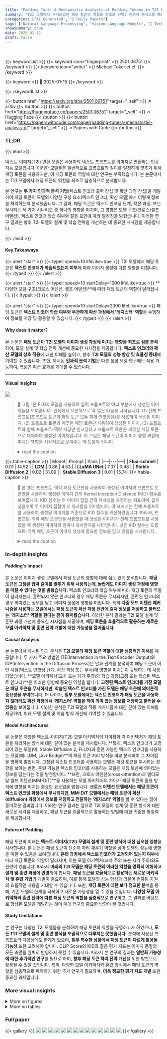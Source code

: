 ```yaml
---
title: "Padding Tone: A Mechanistic Analysis of Padding Tokens in T2I Models"
summary: "T2I 모델에서 무시되었던 패딩 토큰의 역할을 최초로 규명: 인과적 분석으로 패딩 토큰이 텍스트 인코딩, 확산 과정에 미치는 영향을 밝혀냈습니다."
categories: ["AI Generated", "🤗 Daily Papers"]
tags: ["Natural Language Processing", "Vision-Language Models", "🏢 Technion - Israel Institute of Technology",]
showSummary: true
date: 2025-01-12
draft: false
---
```


<br>

{{< keywordList >}}
{{< keyword icon="fingerprint" >}} 2501.06751 {{< /keyword >}}
{{< keyword icon="writer" >}} Michael Toker et el. {{< /keyword >}}
 
{{< keyword >}} 🤗 2025-01-15 {{< /keyword >}}
 
{{< /keywordList >}}

{{< button href="https://arxiv.org/abs/2501.06751" target="_self" >}}
↗ arXiv
{{< /button >}}
{{< button href="https://huggingface.co/papers/2501.06751" target="_self" >}}
↗ Hugging Face
{{< /button >}}
{{< button href="https://paperswithcode.com/paper/padding-tone-a-mechanistic-analysis-of" target="_self" >}}
↗ Papers with Code
{{< /button >}}




### TL;DR


{{< lead >}}

텍스트-이미지(T2I) 변환 모델은 사용자의 텍스트 프롬프트를 이미지로 변환하는 인공지능 모델입니다. 이러한 모델들은 일반적으로 프롬프트의 길이를 일정하게 맞추기 위해 패딩 토큰을 사용하지만, 이 패딩 토큰의 역할에 대한 연구는 부족했습니다. 본 논문에서는 T2I 모델에서 패딩 토큰의 역할을 최초로 심층적으로 분석합니다.

본 연구는 **두 가지 인과적 분석 기법**(텍스트 인코더 출력 간섭 및 확산 과정 간섭)을 개발하여 패딩 토큰이 모델의 다양한 구성 요소(텍스트 인코더, 확산 모델)에서 어떻게 정보를 처리하는지 분석했습니다. 그 결과, 패딩 토큰은 텍스트 인코딩 단계, 확산 과정, 또는 무시되는 세 가지 시나리오 중 하나의 영향을 미치며, 그 영향은 모델 구조(크로스/셀프 어텐션), 텍스트 인코더 학습 여부와 같은 요인에 따라 달라짐을 밝혔습니다. 이러한 연구 결과는 향후 T2I 모델의 설계 및 학습 전략을 개선하는 데 중요한 시사점을 제공합니다.

{{< /lead >}}


#### Key Takeaways

{{< alert "star" >}}
{{< typeit speed=10 lifeLike=true >}} T2I 모델에서 패딩 토큰은 **텍스트 인코더가 학습되었는지 여부**에 따라 이미지 생성에 다른 영향을 미칩니다. {{< /typeit >}}
{{< /alert >}}

{{< alert "star" >}}
{{< typeit speed=10 startDelay=1000 lifeLike=true >}} **다양한 모델 구조(크로스 어텐션, 셀프 어텐션)**에 따라 패딩 토큰의 역할이 달라집니다. {{< /typeit >}}
{{< /alert >}}

{{< alert "star" >}}
{{< typeit speed=10 startDelay=2000 lifeLike=true >}} 패딩 토큰은 **텍스트 인코더 학습 여부와 무관하게 확산 과정에서 '레지스터' 역할**을 수행하여 정보를 저장 및 활용할 수 있습니다. {{< /typeit >}}
{{< /alert >}}

#### Why does it matter?
본 논문은 **패딩 토큰이 T2I 모델의 이미지 생성 과정에 미치는 영향을 최초로 심층 분석**하여, 모델 설계 및 학습 전략 개선에 중요한 시사점을 제공합니다. **텍스트 인코더와 확산 모델의 상호 작용**에 대한 이해를 높이고, 향후 **T2I 모델의 성능 향상 및 효율성 증대**에 기여할 수 있습니다.  또한, 제시된 **인과적 분석 기법**은 다른 생성 모델 연구에도 적용 가능하여, 폭넓은 파급 효과를 기대할 수 있습니다.

------
#### Visual Insights



![](https://arxiv.org/html/2501.06751/extracted/6123973/figures/flux_pad.jpeg)

> 🔼 그림 1은 FLUX 모델을 사용하여 입력 프롬프트의 여러 부분에서 생성된 이미지들을 보여줍니다. 왼쪽에서 오른쪽으로 각 열은 다음을 나타냅니다. (1) 전체 프롬프트(프롬프트 토큰과 패딩 토큰 모두 함께 인코딩됨)를 사용하여 생성된 이미지, (2) 프롬프트 토큰과 깨끗한 패딩 토큰만 사용하여 생성된 이미지, (3) 프롬프트와 함께 프롬프트-맥락 패딩만 인코딩하고 프롬프트 토큰은 깨끗한 패딩 토큰으로 대체하여 생성된 이미지입니다. 이 그림은 패딩 토큰이 이미지 생성 과정에 미치는 영향을 시각적으로 보여주는 데 도움이 됩니다.
> <details>
> <summary>read the caption</summary>
> Figure 1: Images generated with FLUX from different segments of the input prompt. Description of each column, from left to right: (1) An image generated using the full prompt (both prompt tokens and padding tokens encoded together), (2) An image generated using only the prompt tokens and clean padding tokens, (3) An image generated using only the prompt-contextual pads encoded with the prompt, while the prompt tokens were replaced with clean pad tokens.
> </details>





{{< table-caption >}}
| Model | Prompt | Pads |
|---|---|---|
| **Flux-schnell** | 0.01 | 14.52 |
| **LDM** | 0.88 | 4.53 |
| **LLaMA UNet** | 7.37 | 0.48 |
| **Stable Diffusion 2** | 0.02 | 31.09 |
| **Stable Diffusion 3** | 0.01 | 15.74 |{{< /table-caption >}}

> 🔼 본 표는 프롬프트-맥락 패딩 토큰만을 사용하여 생성된 이미지와 프롬프트 토큰만을 사용하여 생성된 이미지 간의 Kernel Inception Distance (KID) 점수를 보여줍니다. KID 점수는 두 이미지 집합 간의 유사성을 측정하는 지표이며, 값이 낮을수록 두 이미지 집합이 더 유사함을 의미합니다.  이 표에서는 전체 프롬프트를 사용하여 생성된 이미지를 기준으로 KID 점수를 계산하였습니다. 따라서, 프롬프트-맥락 패딩 토큰만을 사용했을 때 생성된 이미지가 전체 프롬프트를 사용했을 때 생성된 이미지와 얼마나 유사한지를 나타냅니다. 낮은 KID 점수는 프롬프트-맥락 패딩 토큰이 이미지 생성에 중요한 정보를 담고 있음을 시사합니다.
> <details>
> <summary>read the caption</summary>
> Table 1: KID scores between the images generated from the prompt-contextual pads vs. images generated only from prompt representations. Lower is better. The KID is calculated w.r.t images generated from the full representation.
> </details>





### In-depth insights


#### Padding's Impact
본 논문은 이미지 생성 모델에서 패딩 토큰의 영향에 대해 심도 있게 분석합니다. **패딩 토큰은 고정된 입력 길이를 맞추기 위해 사용되는데, 놀랍게도 이미지 생성 과정에 영향을 미칠 수 있다는 것을 밝혔습니다.**  텍스트 인코더의 학습 여부에 따라 패딩 토큰의 역할이 달라지는데, 훈련되지 않은 인코더의 경우 패딩 토큰은 무시되지만, 훈련된 인코더의 경우 의미있는 정보를 담고 이미지 생성에 영향을 미칩니다. 특히 **다중 모드 어텐션 메커니즘을 사용하는 모델에서는 패딩 토큰이 확산 과정 전반에 걸쳐 정보를 저장하고 불러오는 '레지스터' 역할을 한다는 점이 흥미롭습니다.**  이러한 분석 결과는 T2I 모델 설계 및 훈련 과정 개선에 중요한 시사점을 제공하며,  **패딩 토큰을 효율적으로 활용하는 새로운 모델 아키텍처 및 훈련 전략 개발에 대한 가능성을 열어줍니다.**

#### Causal Analysis
본 논문에서 제시된 인과 분석은 **T2I 모델의 패딩 토큰 역할에 대한 심층적인 이해**를 제공합니다. 두 가지 주요 방법인 ITE(Intervention in the Text Encoder Output)와 IDP(Intervention in the Diffusion Process)는 인과 관계를 분석하여 패딩 토큰이 어떤 시점(텍스트 인코딩 단계, 확산 과정 또는 무시)에 영향을 미치는지 규명하는 데 사용되었습니다.  **모델 아키텍처(교차 또는 자기 주의)와 학습 과정(고정 또는 학습된 텍스트 인코더)**은 이러한 영향에 중요한 역할을 합니다. **고정된 텍스트 인코더를 가진 모델은 패딩 토큰을 무시하지만, 학습된 텍스트 인코더를 가진 모델은 패딩 토큰에 의미론적 중요성을 부여**합니다.  더 나아가,  **일부 모델에서는 텍스트 인코더가 패딩 토큰을 사용하지 않더라도 확산 과정에서 '레지스터' 역할을 하여 의미 있는 정보를 저장하고 불러올 수 있음**을 보여줍니다.  이러한 분석은 T2I 모델의 작동 메커니즘에 대한 깊이 있는 이해를 제공하며, 미래 모델 설계 및 학습 방식 개선에 기여할 수 있습니다.

#### Model Architectures
본 논문은 다양한 텍스트-이미지(T2I) 모델 아키텍처의 차이점과 각 아키텍처가 패딩 토큰을 처리하는 방식에 대한 깊이 있는 분석을 제시합니다. **특히, 텍스트 인코더가 고정되어 있는 모델(예: Stable Diffusion 2, FLUX)과 훈련 가능한 텍스트 인코더를 사용하는 모델(예: LDM, Lavi-Bridge)**의 패딩 토큰 처리 방식을 비교 분석하여 그 차이점을 명확히 밝힙니다. 고정된 텍스트 인코더를 사용하는 모델은 패딩 토큰을 무시하는 경향을 보이는 반면, 훈련 가능한 텍스트 인코더를 사용하는 모델은 패딩 토큰에 의미있는 정보를 담는다는 것을 발견합니다.  **또한, 크로스 어텐션(cross-attention)과 멀티모달 셀프 어텐션(MM-DiT)**을 사용하는 모델 아키텍처의 차이가 패딩 토큰의 활용 방식에 영향을 미치는 중요한 요소임을 밝힙니다. **크로스 어텐션 모델에서는 패딩 토큰이 텍스트 인코딩 과정에서 무시되지만, MM-DiT 모델에서는 패딩 토큰이 확산(diffusion) 과정에서 정보를 저장하고 전달하는 ‘레지스터’ 역할**을 할 수 있다는 점이 흥미로운 결과입니다. 이러한 연구 결과는 앞으로 T2I 모델의 설계 및 훈련 방식에 대한 새로운 시각을 제공하고, 패딩 토큰을 효율적으로 활용하는 방법에 대한 귀중한 통찰력을 제공합니다.

#### Future of Padding
패딩 토큰의 미래는 **텍스트-이미지(T2I) 모델의 설계 및 훈련 방식에 대한 심오한 영향**을 시사합니다. 본 논문은 패딩 토큰이 단순히 자리 채우기 역할을 넘어 모델의 성능에 영향을 미칠 수 있음을 보여줍니다.  **훈련 과정에서 텍스트 인코더가 고정되어 있는지 여부**에 따라 패딩 토큰의 역할이 달라지며, 이는 모델 아키텍처(교차 주의 또는 자기 주의)와도 관련이 있습니다. 따라서 **미래의 T2I 모델은 패딩 토큰의 이러한 역할을 명확히 이해하고 설계 및 훈련 과정에 반영**해야 합니다.  **패딩 토큰을 효율적으로 활용하는 새로운 아키텍처 및 훈련 기법**의 개발이 중요하며, 이를 통해 모델의 성능 향상과 더불어 컴퓨팅 자원의 효율적인 사용을 기대할 수 있습니다. 또한, **패딩 토큰에 대한 보다 정교한 분석**을 통해, 기존 모델의 한계를 극복하고 새로운 가능성을 열 수 있을 것입니다.  **다양한 모델 아키텍처와 훈련 전략에 따른 패딩 토큰의 역할을 심층적으로 연구**하고, 그 결과를 바탕으로 향상된 모델을 개발하는 것이 미래 연구의 중요한 방향이 될 것입니다.

#### Study Limitations
본 연구는 다양한 T2I 모델들을 분석하여 패딩 토큰의 역할을 규명하고자 하였으나, **모든 T2I 모델의 설계 및 훈련 방식을 포괄적으로 다루지는 못했습니다.**  분석에 사용된 프롬프트의 다양성에도 한계가 있으며, **일부 특수한 상황에서 패딩 토큰이 다르게 활용될 가능성** 또한 고려해야 합니다.  CLIP Score와 KID와 같은 평가 지표는 이미지 품질의 모든 측면을 완벽히 반영하지 못할 수 있습니다. 따라서 본 연구의 결과는 **일반화 가능성에 대한 추가적인 연구**를 필요로 하며, **향후 패딩 토큰 처리 전략 개선**을 위한 발판으로 활용될 수 있을 것입니다.  특히, 다양한 모델 아키텍처와 훈련 방식에서 패딩 토큰의 역할을 심층적으로 파악하기 위한 추가 연구가 필요하며, **더욱 정교한 평가 지표 개발** 또한 중요한 과제입니다.


### More visual insights

<details>
<summary>More on figures
</summary>


![](https://arxiv.org/html/2501.06751/extracted/6123973/figures/pads_llama_sd3.jpeg)

> 🔼 그림 2는 텍스트 인코더 내 패딩 토큰의 정보를 해석하는 ITE(Intervention in Text Encoder) 방법을 보여줍니다.  먼저 전체 프롬프트와 깨끗한(clean) 패딩 토큰을 별도로 인코딩합니다. 그런 다음 해석하고자 하는 토큰을 유지하고 다른 모든 토큰을 깨끗한 패딩 토큰으로 바꿉니다.  이렇게 수정된 표현을 사용하여 이미지를 생성합니다. 그림의 예시는 LLaMA-UNet에서 패딩 토큰을 해석하여 패딩 토큰에 포함된 의미론적 정보를 보여줍니다.  즉,  원본 프롬프트의 문맥 정보를 포함하지 않는 '깨끗한' 패딩 토큰과 원본 패딩 토큰을 비교하여 패딩 토큰이 의미있는 정보를 가지고 있는지 확인하는 과정입니다.
> <details>
> <summary>read the caption</summary>
> Figure 2: ITE: Interpreting information within pad tokens in the text encoder. We first encode the full prompt and an clean pads separately. Next, we keep the tokens we want to interpret and replace all other tokens with clean pad tokens. We then generate an image conditioned on this mixed representation. In the example shown here, we interpret the pad tokens in LLaMA-UNet, revealing semantic information embedded within the pad tokens.
> </details>



![](https://arxiv.org/html/2501.06751/extracted/6123973/figures/main_results.png)

> 🔼 그림 3은 ITE(Intervention in Text Encoder) 기법을 사용하여 생성된 이미지들을 보여줍니다. 입력 프롬프트의 여러 부분들을 사용하여 생성된 이미지들을 비교 분석합니다.  첫 번째 열은 전체 프롬프트(프롬프트 토큰과 패딩 토큰 모두 포함)를 사용하여 생성된 이미지입니다. 두 번째 열은 프롬프트 토큰만 사용하고 패딩 토큰은 '깨끗한'(clean) 패딩 토큰으로 대체하여 생성된 이미지입니다. 마지막 열은 프롬프트 토큰을 '깨끗한' 패딩 토큰으로 대체하고, 프롬프트와 함께 문맥 정보를 포함한 패딩 토큰만 사용하여 생성된 이미지입니다. 이를 통해 패딩 토큰이 이미지 생성 과정에 어떤 영향을 미치는지 분석합니다.
> <details>
> <summary>read the caption</summary>
> Figure 3: Images generated from different segments of the input prompt using ITE. Description of each column, from left to right: (1) An image generated using the full prompt (both prompt tokens and padding tokens encoded together), (2) An image generated using only the prompt tokens and clean padding tokens, (3) An image generated using only the prompt-contextual pads encoded with the prompt, while the prompt tokens were replaced with clean pad tokens.
> </details>



![](https://arxiv.org/html/2501.06751/extracted/6123973/figures/lora_scaled.jpeg)

> 🔼 그림 4는 다양한 표현 방식(전체 프롬프트, 프롬프트만, 프롬프트 문맥 패딩, 정리된 패딩)에서 생성된 5,000개의 이미지에 대한 평균 CLIP 점수를 보여줍니다. LDM과 LLaMA-UNet 모델만 패딩 토큰에서 생성된 이미지에 대해 높은 CLIP 점수를 달성하여, 텍스트 인코딩 과정에서 패딩 토큰이 사용됨을 나타냅니다. 표준 편차는 부록의 표 4를 참조하십시오.
> <details>
> <summary>read the caption</summary>
> Figure 4:  Average CLIP score over 5,000 images generated from the different representations: full prompt, only prompt, prompt-contextual pads and clean pads. LDM and LLaMA-UNet are the only models achieving high CLIP scores for images generated from padding tokens, indicating their use during text encoding. See Table 4 in the Appendix for standard deviations.
> </details>



![](https://arxiv.org/html/2501.06751/extracted/6123973/figures/ca_strength.jpeg)

> 🔼 이 그림은 Lavi-Bridge 모델에서 LoRA의 스케일링 계수 α (y축)에 따른 이미지 생성 결과를 보여줍니다. 패딩 토큰 세그먼트를 분석하여 첫 번째 열에는 전체 이미지를, 다음 열에는 연속적인 20%의 패딩 토큰을 표시합니다. α가 감소함에 따라 사용되는 패딩 토큰의 수가 줄어듭니다.  즉, LoRA의 스케일링 계수가 작아질수록 모델이 이미지 생성에 패딩 토큰을 덜 활용한다는 것을 보여줍니다. 이는 패딩 토큰이 모델의 학습 및 이미지 생성 과정에서 어떻게 활용되는지에 대한 통찰력을 제공합니다.
> <details>
> <summary>read the caption</summary>
> Figure 5: Images generated from Lavi-bridge with LoRa loaded with scaling factor α𝛼\alphaitalic_α (y-axis). We analyze pad token segments: the first column shows the full image, and the next columns show three consecutive 20% of the pads. As α𝛼\alphaitalic_α decreases, fewer pad tokens are used.
> </details>



![](https://arxiv.org/html/2501.06751/extracted/6123973/figures/token_attention_maps.jpeg)

> 🔼 그림 6은 Stable Diffusion XL과 FLUX 모델에서 각 토큰에 대한 어텐션 히스토그램을 보여줍니다. 두 모델 모두 패딩 토큰에서 의미 정보를 제외하지만, FLUX는 이러한 패딩 토큰을 활용하는 반면 Stable Diffusion은 그렇지 않다는 것을 보여줍니다. 시각화 개선을 위해 FLUX의 어텐션이 낮은 긴 중간 부분을 제거했습니다.  두 모델 모두에서 패딩 토큰의 어텐션 분포를 비교 분석하여, 어텐션 메커니즘 상에서 패딩 토큰의 활용 여부와 그 차이를 보여주는 그림입니다. 특히 FLUX 모델의 경우, 패딩 토큰에 대한 어텐션 값이 상대적으로 높게 나타나 패딩 토큰을 모델의 정보 처리 과정에 적극적으로 활용함을 시각적으로 보여줍니다.
> <details>
> <summary>read the caption</summary>
> Figure 6:  Attention histogram for Stable Diffusion XL and FLUX* for each token reveals that while both models exclude semantic information from padding tokens, FLUX utilizes these tokens, whereas Stable Diffusion does not. *In FLUX, we have removed the long middle part with low attention in order to improve visualization.
> </details>



![](https://arxiv.org/html/2501.06751/extracted/6123973/figures/diffusion_causal.jpeg)

> 🔼 그림 7은 FLUX 확산 모델에서 어텐션 맵을 보여줍니다. 어텐션 맵은 프롬프트 토큰과 의미적으로 관련된 이미지 토큰 간의 강력한 정렬을 보여줍니다. 또한, 패딩 토큰이 이미지의 주요 개체와 높은 어텐션을 가지는 것을 보여줍니다.  즉,  FLUX 모델은 이미지 생성 과정에서 프롬프트의 의미 정보 뿐만 아니라 패딩 토큰의 정보까지도 활용하여 이미지 생성에 영향을 미친다는 것을 시각적으로 보여주는 그림입니다.  특히, 이미지 내 주요 개체와 패딩 토큰 간의 높은 어텐션은 패딩 토큰이 단순한 채움 역할을 넘어 이미지 생성 과정에 의미있는 정보를 제공할 수 있음을 시사합니다.
> <details>
> <summary>read the caption</summary>
> Figure 7: Attention maps for FLUX diffusion show strong alignment between prompt tokens and semantically relevant image tokens. These maps also reveal high attention for padding tokens with the main objects in the image.
> </details>



![](https://arxiv.org/html/2501.06751/extracted/6123973/figures/sid_example.jpeg)

> 🔼 그림 8은 텍스트-이미지(T2I) 확산 모델의 확산 과정에서 패딩 토큰의 역할을 분석하는 방법인 IDP(Intervention in the Diffusion Process)를 보여줍니다.  IDP는 전체 프롬프트와 패딩 토큰만으로 구성된 프롬프트 두 개를 동시에 확산시켜,  각 확산 단계마다 패딩 토큰의 정보를 분석합니다.  구체적으로,  각 어텐션 블록 앞에서 원하는 토큰(여기서는 프롬프트 관련 패딩 토큰)을 유지하고 다른 토큰을 깨끗한 패딩 토큰으로 바꿉니다.  이렇게 수정된 표현을 사용해 이미지를 생성하고,  패딩 토큰이 확산 과정에 어떻게 영향을 미치는지 분석합니다. 그림에서는 FLUX 모델을 사용한 예시를 보여주며,  확산 과정 중 패딩 토큰에 의미있는 정보가 포함되어 있음을 보여줍니다.
> <details>
> <summary>read the caption</summary>
> Figure 8: IDP: Interpreting information within pad tokens in the diffusion model. We perform a diffusion of two prompts simultaneously: the full prompt and an clean pads. During the diffusion, we keep the tokens we want to interpret (here: the prompt-contextual padding tokens) and replace all other tokens with clean pad tokens. We perform this intervention before each attention block in the diffusion model, through all diffusion steps. We then generate an image conditioned on this mixed representation. In the example shown here, we interpret the pad tokens in FLUX, revealing semantic information embedded within the pad tokens during diffusion.
> </details>



![](https://arxiv.org/html/2501.06751/extracted/6123973/figures/causal_diffusion_examples.jpeg)

> 🔼 그림 9는 FLUX 모델을 사용하여 생성된 이미지를 보여줍니다. 세 개의 열은 각각 전체 프롬프트(프롬프트 토큰과 패딩 토큰 모두 포함), 프롬프트 토큰만, 그리고 프롬프트와 관련된 패딩 토큰만을 사용하여 생성된 이미지를 나타냅니다. 이 그림은 프롬프트 토큰이 이미지의 의미적인 내용을 결정하는 반면, '아늑한'과 같은 시각적 미묘함은 프롬프트와 관련된 패딩 토큰에서만 나타난다는 것을 보여줍니다. 즉, 패딩 토큰이 단순히 자리 채우기 역할을 넘어 이미지 생성 과정에 세부적인 시각적 요소를 추가하는 데 기여할 수 있음을 시사합니다.
> <details>
> <summary>read the caption</summary>
> Figure 9:  Images generated with FLUX from different prompt segments show distinct alignments: prompt tokens produce semantically accurate images, while the visual nuance like ’cozy’ emerges only from the prompt-contextual pad tokens.
> </details>



![](https://arxiv.org/html/2501.06751/extracted/6123973/figures/max_len.jpeg)

> 🔼 그림 10은 IDP(Intervention in the Diffusion Process) 기법을 사용하여 입력 프롬프트의 여러 부분에서 생성된 이미지의 추가적인 예시들을 보여줍니다. 각 열은 다음과 같은 이미지를 보여줍니다. (1) 전체 프롬프트(프롬프트 토큰과 패딩 토큰 모두 함께 인코딩)를 사용하여 생성된 이미지, (2) 프롬프트 토큰과 프롬프트에 인코딩되지 않은 깨끗한 패딩 토큰만을 사용하여 생성된 이미지, (3) 프롬프트에 인코딩된 패딩 토큰만을 사용하고 프롬프트 토큰은 깨끗한 패딩 토큰으로 대체하여 생성된 이미지입니다. 자세한 내용은 그림 8을 참조하십시오.
> <details>
> <summary>read the caption</summary>
> Figure 10: Additional examples of images generated from different segments of the input prompt using IDP. Description of each column, from left to right: (1) An image generated using the full prompt (both prompt tokens and padding tokens encoded together), (2) An image generated using only the prompt tokens and clean padding tokens that were not encoded with the prompt, (3) An image generated using only the padding tokens encoded with the prompt, while the prompt tokens were replaced with clean pad tokens. See Figure 8 for further technical details.
> </details>



</details>




<details>
<summary>More on tables
</summary>


{{< table-caption >}}
| Pad Segment | CLIP Score |
|---|---| 
| 1 | 0.30 ± 0.018 |
| 2 | 0.23 ± 0.018 |
| 3 | 0.17 ± 0.022 |{{< /table-caption >}}
> 🔼 본 표는 LLaMA-UNet 모델에서 패딩 토큰의 의미 정보가 어떻게 분포하는지 보여줍니다.  패딩 토큰을 20%씩 세 구간으로 나누어 각 구간에서 생성된 이미지의 CLIP 점수를 비교합니다. 결과적으로,  패딩 토큰의 의미 정보는 처음 20% 구간에 가장 많이 집중되어 있으며,  구간이 뒤로 갈수록 점차 감소하는 것을 확인할 수 있습니다. 이는 패딩 토큰 내 의미 정보의 분포가 균일하지 않고,  프롬프트 토큰과 가까운 패딩 토큰일수록 더 많은 의미 정보를 포함하고 있음을 시사합니다.
> <details>
> <summary>read the caption</summary>
> Table 2: Average CLIP scores for different prompt-contextual pad segments in LLaMA-UNet: the first 20% of the pads, the next 20%, and then the subsequent 20%. We observe that the semantic information degrades gradually, with most of it concentrated in the initial tokens.
> </details>

{{< table-caption >}}
| **Representation** | **Image** | **Prompt** |
|---|---|---|
| Pads | 0.76 ± 0.022 | 0.23 ± 0.015 |
| Prompt | 0.90 ± 0.036 | 0.33 ± 0.028 |
| Clean | 0.46 ± 0.018 | 0.10 ± 0.009 |
| Full | 1.0 ± 0.0 | 0.34 ± 0.020 |{{< /table-caption >}}
> 🔼 표 3은 FLUX 모델을 사용하여 다양한 IDP(Intervention in the Diffusion Process) 방법으로 생성된 이미지와 전체 프롬프트 또는 전체 프롬프트로 생성된 이미지 간의 평균 CLIP 점수를 보여줍니다.  'Pad'는 프롬프트와 관련된 패딩 토큰을, 'Prompt'는 실제 프롬프트 토큰을, 'Clean'은 비교를 위한 패딩 토큰으로만 구성된 프롬프트를, 'Full'은 실제 토큰과 패딩 토큰이 모두 포함된 프롬프트를 나타냅니다. 이 표는 패딩 토큰이 이미지 생성 과정에 어떤 영향을 미치는지, 특히 확산 과정에서의 영향을 분석하기 위해 사용되었습니다.
> <details>
> <summary>read the caption</summary>
> Table 3: Average CLIP scores between images generated (with FLUX) with different IDP interventions and either the full prompt or an image generated from the full prompt. ‘Pad’: prompt-contextual pads; ‘Prompt’: prompt tokens; ‘Clean’: a prompt full of pads, used for comparison; ‘Full’: a prompt with real tokens and pads.
> </details>

{{< table-caption >}}
| Model | Clean Pads | Full | Pads | Prompt |
|---|---|---|---|---|
| flux-schnell | 0.039 | 0.037 | 0.036 | 0.036 |
| ldm | 0.033 | 0.037 | 0.043 | 0.042 |
| LLaMA unet | 0.034 | 0.035 | 0.034 | 0.041 |
| stable diffusion 2 | 0.037 | 0.033 | 0.037 | 0.034 |
| stable diffusion 3 | 0.039 | 0.035 | 0.046 | 0.036 |
| stable diffusion XL | 0.023 | 0.036 | 0.043 | 0.039 |{{< /table-caption >}}
> 🔼 표 4는 논문에서 사용된 여섯 가지 T2I 모델(Flux-schnell, LDM, LLaMA UNet, Stable Diffusion 2, Stable Diffusion 3, Stable Diffusion XL)에 대해 다양한 텍스트 인코더 개입(Clean Pads, Full, Pads, Prompt) 하에서 생성된 이미지의 CLIP 점수 표준 편차를 보여줍니다.  각 모델과 개입 유형에 따른 CLIP 점수의 변동성을 정량적으로 나타내어, 결과의 안정성과 신뢰도를 평가하는 데 도움을 줍니다.
> <details>
> <summary>read the caption</summary>
> Table 4: Calculated Standard Deviation of CLIP Scores for each Model and different text encoder interventions.
> </details>

</details>




### Full paper

{{< gallery >}}
<img src="paper_images/1.png" class="grid-w50 md:grid-w33 xl:grid-w25" />
<img src="paper_images/2.png" class="grid-w50 md:grid-w33 xl:grid-w25" />
<img src="paper_images/3.png" class="grid-w50 md:grid-w33 xl:grid-w25" />
<img src="paper_images/4.png" class="grid-w50 md:grid-w33 xl:grid-w25" />
<img src="paper_images/5.png" class="grid-w50 md:grid-w33 xl:grid-w25" />
<img src="paper_images/6.png" class="grid-w50 md:grid-w33 xl:grid-w25" />
<img src="paper_images/7.png" class="grid-w50 md:grid-w33 xl:grid-w25" />
<img src="paper_images/8.png" class="grid-w50 md:grid-w33 xl:grid-w25" />
<img src="paper_images/9.png" class="grid-w50 md:grid-w33 xl:grid-w25" />
<img src="paper_images/10.png" class="grid-w50 md:grid-w33 xl:grid-w25" />
<img src="paper_images/11.png" class="grid-w50 md:grid-w33 xl:grid-w25" />
<img src="paper_images/12.png" class="grid-w50 md:grid-w33 xl:grid-w25" />
<img src="paper_images/13.png" class="grid-w50 md:grid-w33 xl:grid-w25" />
<img src="paper_images/14.png" class="grid-w50 md:grid-w33 xl:grid-w25" />
{{< /gallery >}}